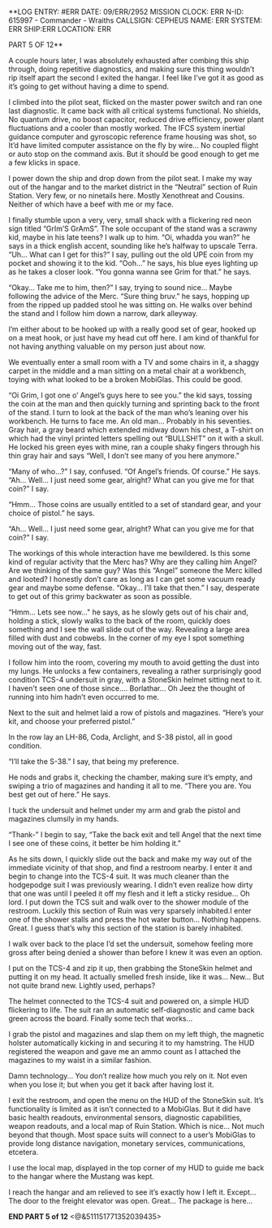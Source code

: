 **LOG ENTRY: #ERR
DATE: 09/ERR/2952
MISSION CLOCK: ERR
N-ID: 615997 - Commander - Wraiths
CALLSIGN: CEPHEUS 
NAME: ERR 
SYSTEM: ERR
SHIP:ERR
LOCATION: ERR

PART 5 OF 12**


A couple hours later, I was absolutely exhausted after combing this ship through, doing repetitive diagnostics, and making sure this thing wouldn’t rip itself apart the second I exited the hangar. I feel like I’ve got it as good as it’s going to get without having a dime to spend. 

I climbed into the pilot seat, flicked on the master power switch and ran one last diagnostic. It came back with all critical systems functional. No shields, No quantum drive, no boost capacitor, reduced drive efficiency, power plant fluctuations and a cooler than mostly worked. The IFCS system inertial guidance computer and gyroscopic reference frame housing was shot, so It’d have limited computer assistance on the fly by wire… No coupled flight or auto stop on the command axis. But it should be good enough to get me a few klicks in space. 

I power down the ship and drop down from the pilot seat. 
I make my way out of the hangar and to the market district in the “Neutral” section of Ruin Station. Very few, or no ninetails here. Mostly Xenothreat and Cousins. Neither of which have a beef with me or my face. 

I finally stumble upon a very, very, small shack with a flickering red neon sign titled “GrIm’S GrAmS”. The sole occupant of the stand was a scrawny kid, maybe in his late teens? I walk up to him.
“Oi, whadda you wan?” he says in a thick english accent, sounding like he’s halfway to upscale Terra. “Uh… What can I get for this?” I say, pulling out the old UPE coin from my pocket and showing it to the kid.
“Ooh…” he says, his blue eyes lighting up as he takes a closer look.
“You gonna wanna see Grim for that.” he says.

“Okay… Take me to him, then?” I say, trying to sound nice… Maybe following the advice of the Merc.
“Sure thing bruv.” he says, hopping up from the ripped up padded stool he was sitting on. He walks over behind the stand and I follow him down a narrow, dark alleyway.

I’m either about to be hooked up with a really good set of gear, hooked up on a meat hook, or just have my head cut off here. I am kind of thankful for not having anything valuable on my person just about now.

We eventually enter a small room with a TV and some chairs in it, a shaggy carpet in the middle and a man sitting on a metal chair at a workbench, toying with what looked to be a broken MobiGlas. This could be good.

“Oi Grim, I got one o’ Angel’s guys here to see you.” the kid says, tossing the coin at the man and then quickly turning and sprinting back to the front of the stand. I turn to look at the back of the man who’s leaning over his workbench.
He turns to face me. An old man… Probably in his seventies. Gray hair, a gray beard which extended midway down his chest, a T-shirt on which had the vinyl printed letters spelling out “BULLSH!T” on it with a skull. 
He locked his green eyes with mine, ran a couple shaky fingers through his thin gray hair and says “Well, I don’t see many of you here anymore.” 

“Many of who…?” I say, confused. “Of Angel’s friends. Of course.” He says.
“Ah… Well… I just need some gear, alright? What can you give me for that coin?” I say.

“Hmm… Those coins are usually entitled to a set of standard gear, and your choice of pistol.” he says.

“Ah… Well… I just need some gear, alright? What can you give me for that coin?” I say.

The workings of this whole interaction have me bewildered. Is this some kind of regular activity that the Merc has? Why are they calling him Angel? Are we thinking of the same guy? Was this “Angel” someone the Merc killed and looted? I honestly don’t care as long as I can get some vacuum ready gear and maybe some defense.
“Okay… I’ll take that then.” I say, desperate to get out of this grimy backwater as soon as possible.

“Hmm… Lets see now..." he says, as he slowly gets out of his chair and, holding a stick, slowly walks to the back of the room, quickly does something and I see the wall slide out of the way. Revealing a large area filled with dust and cobwebs. In the corner of my eye I spot something moving out of the way, fast.

I follow him into the room, covering my mouth to avoid getting the dust into my lungs. He unlocks a few containers, revealing a rather surprisingly good condition TCS-4 undersuit in gray, with a StoneSkin helmet sitting next to it. I haven't seen one of those since…. Borlathar… Oh Jeez the thought of running into him hadn’t even occurred to me.

Next to the suit and helmet laid a row of pistols and magazines. “Here’s your kit, and choose your preferred pistol.”

In the row lay an LH-86, Coda, Arclight, and S-38 pistol, all in good condition. 

“I’ll take the S-38.” I say, that being my preference.

He nods and grabs it, checking the chamber, making sure it’s empty, and swiping a trio of magazines and handing it all to me. “There you are. You best get out of here.” He says.

I tuck the undersuit and helmet under my arm and grab the pistol and magazines clumsily in my hands.

“Thank-” I begin to say, “Take the back exit and tell Angel that the next time I see one of these coins, it better be him holding it.”  


As he sits down, I quickly slide out the back and make my way out of the immediate vicinity of that shop, and find a restroom nearby. I enter it and begin to change into the TCS-4 suit. It was much cleaner than the hodgepodge suit I was previously wearing. I didn’t even realize how dirty that one was until I peeled it off my flesh and it left a sticky residue… Oh lord. I put down the TCS suit and walk over to the shower module of the restroom. Luckily this section of Ruin was very sparsely inhabited.I enter one of the shower stalls and press the hot water button… Nothing happens.
Great. I guess that’s why this section of the station is barely inhabited. 

I walk over back to the place I’d set the undersuit, somehow feeling more gross after being denied a shower than before I knew it was even an option. 

I put on the TCS-4 and zip it up, then grabbing the StoneSkin helmet and putting it on my head. It actually smelled fresh inside, like it was… New… But not quite brand new. Lightly used, perhaps?

The helmet connected to the TCS-4 suit and powered on, a simple HUD flickering to life. The suit ran an automatic self-diagnostic and came back green across the board. Finally some tech that works…

I grab the pistol and magazines and slap them on my left thigh, the magnetic holster automatically kicking in and securing it to my hamstring. The HUD registered the weapon and gave me an ammo count as I attached the magazines to my waist in a similar fashion. 

Damn technology… You don’t realize how much you rely on it. Not even when you lose it; but when you get it back after having lost it. 

I exit the restroom, and open the menu on the HUD of the StoneSkin suit. It’s functionality is limited as it isn’t connected to a MobiGlas. But it did have basic health readouts, environmental sensors, diagnostic capabilities, weapon readouts, and a local map of Ruin Station. Which is nice… Not much beyond that though. Most space suits will connect to a user’s MobiGlas to provide long distance navigation, monetary services, communications, etcetera. 

I use the local map, displayed in the top corner of my HUD to guide me back to the hangar where the Mustang was kept. 

I reach the hangar and am relieved to see it’s exactly how I left it. Except… The door to the freight elevator was open. 
Great… The package is here…

**END PART 5 of 12**
<@&511151771352039435>